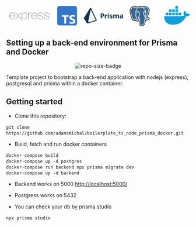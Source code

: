 <div align="center">
  <img width="512" src="https://raw.githubusercontent.com/adamsmichal/boilerplate_ts_node_prisma_docker/main/banner.png" alt="prisma-docker">
</div>

## Setting up a back-end environment for Prisma and Docker

<p align="center">
<img src="https://img.shields.io/github/repo-size/adamsmichal/boilerplate_ts_node_prisma_docker" alt="repo-size-badge">
</p>

Template project to bootstrap a back-end application with nodejs (express), postgresql and prisma within a docker container.

## Getting started
- Clone this repository:
```
git clone https://github.com/adamsmichal/boilerplate_ts_node_prisma_docker.git
```

- Build, fetch and run docker containers
```
docker-compose build
docker-compose up -d postgres
docker-compose run backend npx prisma migrate dev
docker-compose up -d backend
```

- Backend works on 5000
<a href="http://localhost:5000/">http://localhost:5000/</a>

- Postgress works on 5432

- You can check your db by prisma studio
```
npx prisma studio
```
